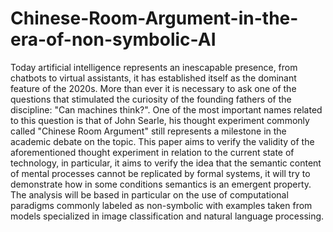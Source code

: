 # Chinese-Room-Argument-in-the-era-of-non-symbolic-AI


Today artificial intelligence represents an inescapable presence, from chatbots to virtual assistants, it has established itself as the dominant feature of the 2020s. More than ever it is necessary to ask one of the questions that stimulated the curiosity of the founding fathers of the discipline: "Can machines think?". One of the most important names related to this question is that of John Searle, his thought experiment commonly called "Chinese Room Argument" still represents a milestone in the academic debate on the topic. This paper aims to verify the validity of the aforementioned thought experiment in relation to the current state of technology, in particular, it aims to verify the idea that the semantic content of mental processes cannot be replicated by formal systems, it will try to demonstrate how in some conditions semantics is an emergent property. The analysis will be based in particular on the use of computational paradigms commonly labeled as non-symbolic with examples taken from models specialized in image classification and natural language processing.

